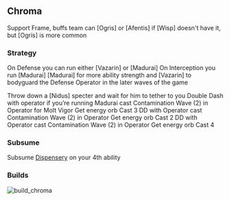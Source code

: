 ## Chroma 
Support Frame, buffs team can [Ogris] or [Afentis] if [Wisp] doesn't have it, but [Ogris] is more common

### Strategy
On Defense you can run either [Vazarin] or [Madurai]
On Interception you run [Madurai]
[Madurai] for more ability strength and [Vazarin] to bodyguard the Defense Operator in the later waves of the game

Throw down a [Nidus] specter and wait for him to tether to you
Double Dash with operator if you’re running Madurai cast Contamination Wave (2) in Operator for Molt Vigor
Get energy orb
Cast 3
DD with Operator cast Contamination Wave (2) in Operator
Get energy orb
Cast 2
DD with Operator cast Contamination Wave (2) in Operator
Get energy orb
Cast 4

### Subsume 
Subsume [Dispensery]([Protea]) on your 4th ability

### Builds
![build_chroma](https://github.com/xoxfaby/Warframe-Guides/assets/173135200/77aeb927-fd2d-46ef-8435-34cb223fda1e)
